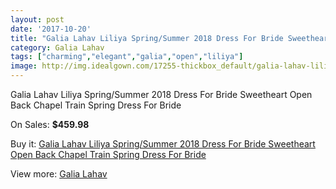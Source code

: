 ```yaml
---
layout: post
date: '2017-10-20'
title: "Galia Lahav Liliya Spring/Summer 2018 Dress For Bride Sweetheart Open Back Chapel Train Spring Dress For Bride"
category: Galia Lahav
tags: ["charming","elegant","galia","open","liliya"]
image: http://img.idealgown.com/17255-thickbox_default/galia-lahav-liliya-spring-summer-2018-dress-for-bride-sweetheart-open-back-chapel-train-spring-dress-for-bride.jpg
---
```

Galia Lahav Liliya Spring/Summer 2018 Dress For Bride Sweetheart Open Back Chapel Train Spring Dress For Bride

On Sales: **$459.98**
<a href="https://www.idealgown.com/en/galia-lahav/6796-galia-lahav-liliya-spring-summer-2018-dress-for-bride-sweetheart-open-back-chapel-train-spring-dress-for-bride.html"><amp-img layout="responsive" width="600" height="600" src="//img.idealgown.com/17255-thickbox_default/galia-lahav-liliya-spring-summer-2018-dress-for-bride-sweetheart-open-back-chapel-train-spring-dress-for-bride.jpg" alt="Galia Lahav Liliya Spring/Summer 2018 Dress For Bride Sweetheart Open Back Chapel Train Spring Dress For Bride 0" /></a>
<a href="https://www.idealgown.com/en/galia-lahav/6796-galia-lahav-liliya-spring-summer-2018-dress-for-bride-sweetheart-open-back-chapel-train-spring-dress-for-bride.html"><amp-img layout="responsive" width="600" height="600" src="//img.idealgown.com/17262-thickbox_default/galia-lahav-liliya-spring-summer-2018-dress-for-bride-sweetheart-open-back-chapel-train-spring-dress-for-bride.jpg" alt="Galia Lahav Liliya Spring/Summer 2018 Dress For Bride Sweetheart Open Back Chapel Train Spring Dress For Bride 1" /></a>
<a href="https://www.idealgown.com/en/galia-lahav/6796-galia-lahav-liliya-spring-summer-2018-dress-for-bride-sweetheart-open-back-chapel-train-spring-dress-for-bride.html"><amp-img layout="responsive" width="600" height="600" src="//img.idealgown.com/17261-thickbox_default/galia-lahav-liliya-spring-summer-2018-dress-for-bride-sweetheart-open-back-chapel-train-spring-dress-for-bride.jpg" alt="Galia Lahav Liliya Spring/Summer 2018 Dress For Bride Sweetheart Open Back Chapel Train Spring Dress For Bride 2" /></a>
<a href="https://www.idealgown.com/en/galia-lahav/6796-galia-lahav-liliya-spring-summer-2018-dress-for-bride-sweetheart-open-back-chapel-train-spring-dress-for-bride.html"><amp-img layout="responsive" width="600" height="600" src="//img.idealgown.com/17260-thickbox_default/galia-lahav-liliya-spring-summer-2018-dress-for-bride-sweetheart-open-back-chapel-train-spring-dress-for-bride.jpg" alt="Galia Lahav Liliya Spring/Summer 2018 Dress For Bride Sweetheart Open Back Chapel Train Spring Dress For Bride 3" /></a>
<a href="https://www.idealgown.com/en/galia-lahav/6796-galia-lahav-liliya-spring-summer-2018-dress-for-bride-sweetheart-open-back-chapel-train-spring-dress-for-bride.html"><amp-img layout="responsive" width="600" height="600" src="//img.idealgown.com/17259-thickbox_default/galia-lahav-liliya-spring-summer-2018-dress-for-bride-sweetheart-open-back-chapel-train-spring-dress-for-bride.jpg" alt="Galia Lahav Liliya Spring/Summer 2018 Dress For Bride Sweetheart Open Back Chapel Train Spring Dress For Bride 4" /></a>
<a href="https://www.idealgown.com/en/galia-lahav/6796-galia-lahav-liliya-spring-summer-2018-dress-for-bride-sweetheart-open-back-chapel-train-spring-dress-for-bride.html"><amp-img layout="responsive" width="600" height="600" src="//img.idealgown.com/17258-thickbox_default/galia-lahav-liliya-spring-summer-2018-dress-for-bride-sweetheart-open-back-chapel-train-spring-dress-for-bride.jpg" alt="Galia Lahav Liliya Spring/Summer 2018 Dress For Bride Sweetheart Open Back Chapel Train Spring Dress For Bride 5" /></a>
<a href="https://www.idealgown.com/en/galia-lahav/6796-galia-lahav-liliya-spring-summer-2018-dress-for-bride-sweetheart-open-back-chapel-train-spring-dress-for-bride.html"><amp-img layout="responsive" width="600" height="600" src="//img.idealgown.com/17257-thickbox_default/galia-lahav-liliya-spring-summer-2018-dress-for-bride-sweetheart-open-back-chapel-train-spring-dress-for-bride.jpg" alt="Galia Lahav Liliya Spring/Summer 2018 Dress For Bride Sweetheart Open Back Chapel Train Spring Dress For Bride 6" /></a>
<a href="https://www.idealgown.com/en/galia-lahav/6796-galia-lahav-liliya-spring-summer-2018-dress-for-bride-sweetheart-open-back-chapel-train-spring-dress-for-bride.html"><amp-img layout="responsive" width="600" height="600" src="//img.idealgown.com/17256-thickbox_default/galia-lahav-liliya-spring-summer-2018-dress-for-bride-sweetheart-open-back-chapel-train-spring-dress-for-bride.jpg" alt="Galia Lahav Liliya Spring/Summer 2018 Dress For Bride Sweetheart Open Back Chapel Train Spring Dress For Bride 7" /></a>

Buy it: [Galia Lahav Liliya Spring/Summer 2018 Dress For Bride Sweetheart Open Back Chapel Train Spring Dress For Bride](https://www.idealgown.com/en/galia-lahav/6796-galia-lahav-liliya-spring-summer-2018-dress-for-bride-sweetheart-open-back-chapel-train-spring-dress-for-bride.html "Galia Lahav Liliya Spring/Summer 2018 Dress For Bride Sweetheart Open Back Chapel Train Spring Dress For Bride")

View more: [Galia Lahav](https://www.idealgown.com/en/114-galia-lahav "Galia Lahav")